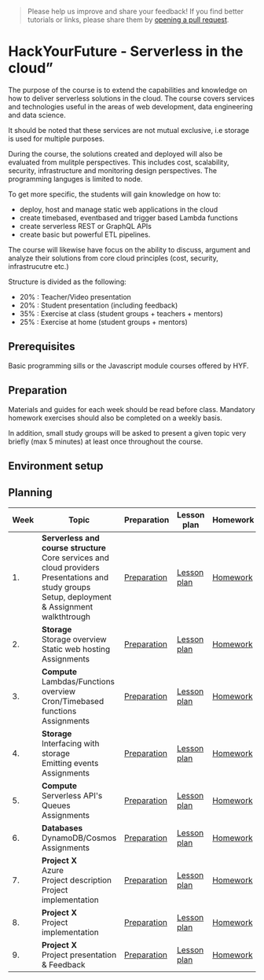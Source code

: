 > Please help us improve and share your feedback! If you find better tutorials
or links, please share them by [opening a pull request](https://github.com/HackYourFuture-CPH/masterclass/pulls).

# HackYourFuture - Serverless in the cloud”

The purpose of the course is to extend the capabilities and knowledge on how to deliver serverless solutions in the cloud. The course covers services and technologies useful in the areas of web development, data engineering and data science. 

It should be noted that these services are not mutual exclusive, i.e storage is used for multiple purposes.

During the course, the solutions created and deployed will also be evaluated from mulitple perspectives. This includes cost, scalability, security, infrastructure and monitoring design perspectives. The programming languges is limited to node.

To get more specific, the students will gain knowledge on how to:
- deploy, host and manage static web applications in the cloud
- create timebased, eventbased and trigger based Lambda functions
- create serverless REST or GraphQL APIs
- create basic but powerful ETL pipelines.

The course will likewise have focus on the ability to discuss, argument and analyze their solutions from core cloud principles (cost, security, infrastrucutre etc.)

Structure is divided as the following: 
- 20% : Teacher/Video presentation
- 20% : Student presentation (including feedback)
- 35% : Exercise at class (student groups + teachers + mentors)
- 25% : Exercise at home  (student groups + mentors)

## Prerequisites
Basic programming sills or the Javascript module courses offered by HYF. 

## Preparation
Materials and guides for each week should be read before class. Mandatory homework exercises should also be completed on a weekly basis. 

In addition, small study groups will be asked to present a given topic very briefly (max 5 minutes) at least once throughout the course. 

## Environment setup


## Planning
| Week | Topic                                                                                                             | Preparation                         | Lesson plan                         | Homework                      |
| ---- | ----------------------------------------------------------------------------------------------------------------- | ----------------------------------- | ----------------------------------- | ----------------------------- |
| 1.   | **Serverless and course structure** <br> Core services and cloud providers <br> Presentations and study groups <br> Setup, deployment & Assignment walkthtrough | [Preparation](week1/preparation.md) | [Lesson plan](week1/lesson-plan.md) | [Homework](week1/homework.md) |
| 2.   | **Storage** <br> Storage overview <br> Static web hosting <br> Assignments <br> | [Preparation](week1/preparation.md) | [Lesson plan](week1/lesson-plan.md) | [Homework](week1/homework.md) |
| 3.   | **Compute** <br> Lambdas/Functions overview <br> Cron/Timebased functions  <br>Assignments | [Preparation](week2/preparation.md) | [Lesson plan](week2/lesson-plan.md) | [Homework](week2/homework.md) |
| 4.   | **Storage** <br> Interfacing with storage <br>Emitting events <br> Assignments | [Preparation](week2/preparation.md) | [Lesson plan](week2/lesson-plan.md) | [Homework](week2/homework.md) |
| 5.   | **Compute** <br> Serverless API's <br> Queues <br> Assignments   | [Preparation](week2/preparation.md) | [Lesson plan](week2/lesson-plan.md) | [Homework](week2/homework.md) |
| 6.   | **Databases** <br> DynamoDB/Cosmos  <br>Assignments | [Preparation](week2/preparation.md) | [Lesson plan](week2/lesson-plan.md) | [Homework](week2/homework.md) |
| 7.   | **Project X** <br>Azure <br> Project description <br>  Project implementation | [Preparation](week2/preparation.md) | [Lesson plan](week2/lesson-plan.md) | [Homework](week2/homework.md) |
| 8.   | **Project X** <br> Project implementation | [Preparation](week2/preparation.md) | [Lesson plan](week2/lesson-plan.md) | [Homework](week2/homework.md) |
| 9.   | **Project X** <br> Project presentation & Feedback | [Preparation](week2/preparation.md) | [Lesson plan](week2/lesson-plan.md) | [Homework](week2/homework.md) |